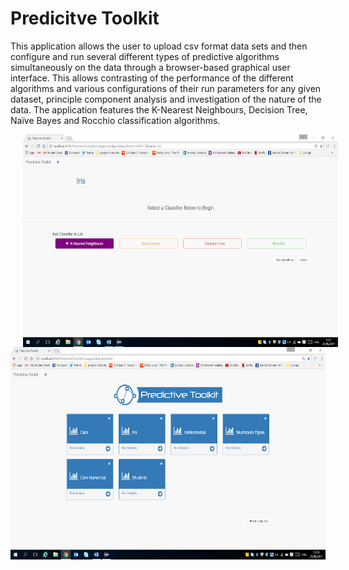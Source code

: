# Predicitve Toolkit

This application allows the user to upload csv format data sets and then configure and run several different types of predictive algorithms simultaneously on the data through a browser-based graphical user interface. This allows contrasting of the performance of the different algorithms and various configurations of their run parameters for any given dataset, principle component analysis and investigation of the nature of the data. The application features the K-Nearest Neighbours, Decision Tree, Naïve Bayes and Rocchio classification algorithms.


<!-- ![image-title-here](/docs/Screenshots/image6.png){:height="700px" width="400px"} -->

<div>
<a href="url"><img src="/docs/Screenshots/image6.png" align="left" height="340" hspace="20" width="600" ></a>
<a href="url"><img src="/docs/Screenshots/image12.png" align="left" height="340" width="600" ></a>
</div>
